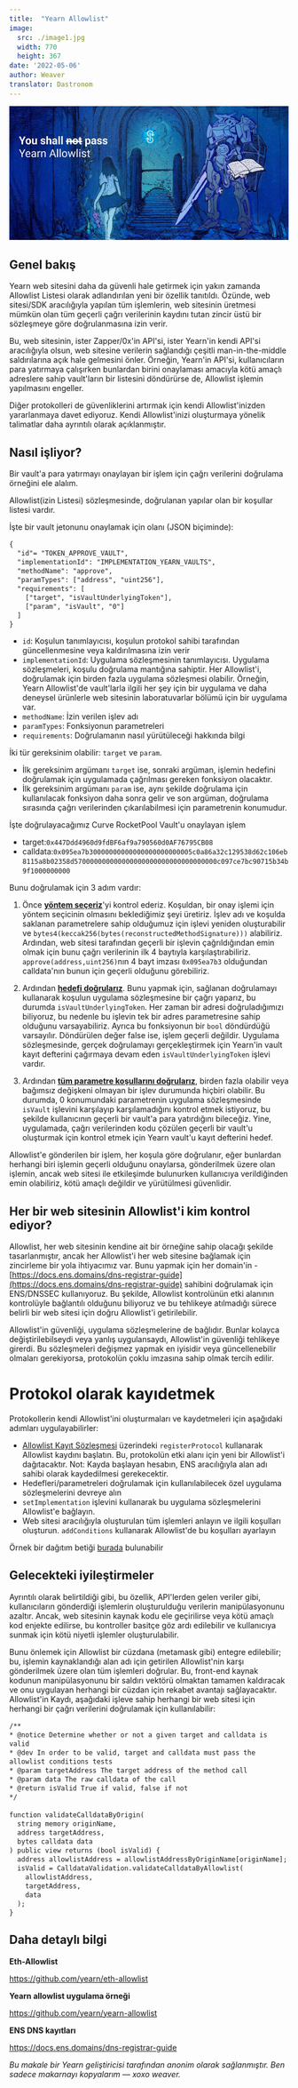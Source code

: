 ```yaml
---
title:  "Yearn Allowlist"
image:
  src: ./image1.jpg
  width: 770
  height: 367
date: '2022-05-06'
author: Weaver
translator: Dastronom
---
```


![](./image1.jpg?w=770&h=367)

## Genel bakış

Yearn web sitesini daha da güvenli hale getirmek için yakın zamanda Allowlist Listesi olarak adlandırılan yeni bir özellik tanıtıldı. Özünde, web sitesi/SDK aracılığıyla yapılan tüm işlemlerin, web sitesinin üretmesi mümkün olan tüm geçerli çağrı verilerinin kaydını tutan zincir üstü bir sözleşmeye göre doğrulanmasına izin verir.

Bu, web sitesinin, ister Zapper/0x'in API'si, ister Yearn'in kendi API'si aracılığıyla olsun, web sitesine verilerin sağlandığı çeşitli man-in-the-middle saldırılarına açık hale gelmesini önler. Örneğin, Yearn'in API'si, kullanıcıların para yatırmaya çalışırken bunlardan birini onaylaması amacıyla kötü amaçlı adreslere sahip vault'ların bir listesini döndürürse de, Allowlist işlemin yapılmasını engeller.

Diğer protokolleri de güvenliklerini artırmak için kendi Allowlist'inizden yararlanmaya davet ediyoruz. Kendi Allowlist'inizi oluşturmaya yönelik talimatlar daha ayrıntılı olarak açıklanmıştır.

## Nasıl işliyor?

Bir vault'a para yatırmayı onaylayan bir işlem için çağrı verilerini doğrulama örneğini ele alalım.

Allowlist(izin Listesi) sözleşmesinde, doğrulanan yapılar olan bir koşullar listesi vardır.

İşte bir vault jetonunu onaylamak için olanı (JSON biçiminde):

```
{
  "id"= "TOKEN_APPROVE_VAULT",
  "implementationId": "IMPLEMENTATION_YEARN_VAULTS",
  "methodName": "approve",
  "paramTypes": ["address", "uint256"],
  "requirements": [
    ["target", "isVaultUnderlyingToken"],
    ["param", "isVault", "0"]
  ]
}
```

- `id`: Koşulun tanımlayıcısı, koşulun protokol sahibi tarafından güncellenmesine veya kaldırılmasına izin verir
- `implementationId`: Uygulama sözleşmesinin tanımlayıcısı. Uygulama sözleşmeleri, koşulu doğrulama mantığına sahiptir. Her Allowlist'i, doğrulamak için birden fazla uygulama sözleşmesi olabilir. Örneğin, Yearn Allowlist'de vault'larla ilgili her şey için bir uygulama ve daha deneysel ürünlerle web sitesinin laboratuvarlar bölümü için bir uygulama var.
- `methodName`: İzin verilen işlev adı
- `paramTypes`: Fonksiyonun parametreleri
- `requirements`: Doğrulamanın nasıl yürütüleceği hakkında bilgi

İki tür gereksinim olabilir: `target` ve `param`.

- İlk gereksinim argümanı `target` ise, sonraki argüman, işlemin hedefini doğrulamak için uygulamada çağrılması gereken fonksiyon olacaktır.
- İlk gereksinim argümanı `param` ise, aynı şekilde doğrulama için kullanılacak fonksiyon daha sonra gelir ve son argüman, doğrulama sırasında çağrı verilerinden çıkarılabilmesi için parametrenin konumudur.

İşte doğrulayacağımız Curve RocketPool Vault'u onaylayan işlem

- target:`0x447Ddd4960d9fdBF6af9a790560d0AF76795CB08`
- calldata:`0x095ea7b30000000000000000000000005c0a86a32c129538d62c106eb8115a8b02358d570000000000000000000000000000000000c097ce7bc90715b34b9f1000000000`

Bunu doğrulamak için 3 adım vardır:

1. Önce [**yöntem seçeriz**](https://github.com/yearn/eth-allowlist/blob/03f2a9ad5716abd0dbfc6d45885f5d6a04061edc/contracts/libraries/CalldataValidation.sol#L72)'yi kontrol ederiz. Koşuldan, bir onay işlemi için yöntem seçicinin olmasını beklediğimiz şeyi üretiriz. İşlev adı ve koşulda saklanan parametrelere sahip olduğumuz için işlevi yeniden oluşturabilir ve `bytes4(keccak256(bytes(reconstructedMethodSignature)))` alabiliriz. Ardından, web sitesi tarafından geçerli bir işlevin çağrıldığından emin olmak için bunu çağrı verilerinin ilk 4 baytıyla karşılaştırabiliriz. `approve(address,uint256)`nın 4 bayt imzası `0x095ea7b3` olduğundan calldata'nın bunun için geçerli olduğunu görebiliriz.

2. Ardından [**hedefi doğrularız**](https://github.com/yearn/eth-allowlist/blob/03f2a9ad5716abd0dbfc6d45885f5d6a04061edc/contracts/libraries/CalldataValidation.sol#L50). Bunu yapmak için, sağlanan doğrulamayı kullanarak koşulun uygulama sözleşmesine bir çağrı yaparız, bu durumda `isVaultUnderlyingToken`. Her zaman bir adresi doğruladığımızı biliyoruz, bu nedenle bu işlevin tek bir adres parametresine sahip olduğunu varsayabiliriz. Ayrıca bu fonksiyonun bir `bool` döndürdüğü varsayılır. Döndürülen değer false ise, işlem geçerli değildir. Uygulama sözleşmesinde, gerçek doğrulamayı gerçekleştirmek için Yearn'in vault kayıt defterini çağırmaya devam eden `isVaultUnderlyingToken` işlevi vardır.

3. Ardından [**tüm parametre koşullarını doğrularız**](https://github.com/yearn/eth-allowlist/blob/03f2a9ad5716abd0dbfc6d45885f5d6a04061edc/contracts/libraries/CalldataValidation.sol#L95), birden fazla olabilir veya bağımsız değişkeni olmayan bir işlev durumunda hiçbiri olabilir. Bu durumda, 0 konumundaki parametrenin uygulama sözleşmesinde `isVault` işlevini karşılayıp karşılamadığını kontrol etmek istiyoruz, bu şekilde kullanıcının geçerli bir vault'a para yatırdığını bileceğiz. Yine, uygulamada, çağrı verilerinden kodu çözülen geçerli bir vault'u oluşturmak için kontrol etmek için Yearn vault'u kayıt defterini hedef.

Allowlist'e gönderilen bir işlem, her koşula göre doğrulanır, eğer bunlardan herhangi biri işlemin geçerli olduğunu onaylarsa, gönderilmek üzere olan işlemin, ancak web sitesi ile etkileşimde bulunurken kullanıcıya verildiğinden emin olabiliriz, kötü amaçlı değildir ve yürütülmesi güvenlidir.

## Her bir web sitesinin Allowlist'i kim kontrol ediyor?

Allowlist, her web sitesinin kendine ait bir örneğine sahip olacağı şekilde tasarlanmıştır, ancak her Allowlist'i her web sitesine bağlamak için zincirleme bir yola ihtiyacımız var. Bunu yapmak için her domain'in - [https://docs.ens.domains/dns-registrar-guide](https://docs.ens.domains/dns-registrar-guide) sahibini doğrulamak için ENS/DNSSEC kullanıyoruz. Bu şekilde, Allowlist kontrolünün etki alanının kontrolüyle bağlantılı olduğunu biliyoruz ve bu tehlikeye atılmadığı sürece belirli bir web sitesi için doğru Allowlist'i getirilebilir.

Allowlist'in güvenliği, uygulama sözleşmelerine de bağlıdır. Bunlar kolayca değiştirilebilseydi veya yanlış uygulansaydı, Allowlist'in güvenliği tehlikeye girerdi. Bu sözleşmeleri değişmez yapmak en iyisidir veya güncellenebilir olmaları gerekiyorsa, protokolün çoklu imzasına sahip olmak tercih edilir.

# Protokol olarak kayıdetmek

Protokollerin kendi Allowlist'ini oluşturmaları ve kaydetmeleri için aşağıdaki adımları uygulayabilirler:

- [Allowlist Kayıt Sözleşmesi](https://etherscan.io/address/0xb39c4EF6c7602f1888E3f3347f63F26c158c0336) üzerindeki `registerProtocol` kullanarak Allowlist kaydını başlatın. Bu, protokolün etki alanı için yeni bir Allowlist'i dağıtacaktır. Not: Kayda başlayan hesabın, ENS aracılığıyla alan adı sahibi olarak kaydedilmesi gerekecektir.
- Hedefleri/parametreleri doğrulamak için kullanılabilecek özel uygulama sözleşmelerini devreye alın
- `setImplementation` işlevini kullanarak bu uygulama sözleşmelerini Allowlist'e bağlayın.
- Web sitesi aracılığıyla oluşturulan tüm işlemleri anlayın ve ilgili koşulları oluşturun.  `addConditions`  kullanarak Allowlist'de bu koşulları ayarlayın

Örnek bir dağıtım betiği [burada](https://github.com/yearn/yearn-allowlist/blob/main/scripts/chains/250/deploy.py) bulunabilir

## Gelecekteki iyileştirmeler

Ayrıntılı olarak belirtildiği gibi, bu özellik, API'lerden gelen veriler gibi, kullanıcıların gönderdiği işlemlerin oluşturulduğu verilerin manipülasyonunu azaltır. Ancak, web sitesinin kaynak kodu ele geçirilirse veya kötü amaçlı kod enjekte edilirse, bu kontroller basitçe göz ardı edilebilir ve kullanıcıya sunmak için kötü niyetli işlemler oluşturulabilir.

Bunu önlemek için Allowlist bir cüzdana (metamask gibi) entegre edilebilir; bu, işlemin kaynaklandığı alan adı için getirilen Allowlist'nin karşı gönderilmek üzere olan tüm işlemleri doğrular. Bu, front-end kaynak kodunun manipülasyonunu bir saldırı vektörü olmaktan tamamen kaldıracak ve onu uygulayan herhangi bir cüzdan için rekabet avantajı sağlayacaktır. Allowlist'in Kaydı, aşağıdaki işleve sahip herhangi bir web sitesi için herhangi bir çağrı verilerini doğrulamak için kullanılabilir:

```
/**
* @notice Determine whether or not a given target and calldata is valid
* @dev In order to be valid, target and calldata must pass the allowlist conditions tests
* @param targetAddress The target address of the method call
* @param data The raw calldata of the call
* @return isValid True if valid, false if not
*/
   
function validateCalldataByOrigin(
  string memory originName,
  address targetAddress,
  bytes calldata data
) public view returns (bool isValid) {
  address allowlistAddress = allowlistAddressByOriginName[originName];
  isValid = CalldataValidation.validateCalldataByAllowlist(
    allowlistAddress,
    targetAddress,
    data
  );
}
```

## Daha detaylı bilgi

**Eth-Allowlist**

https://github.com/yearn/eth-allowlist

**Yearn allowlist uygulama örneği**

https://github.com/yearn/yearn-allowlist

**ENS DNS kayıtları**

https://docs.ens.domains/dns-registrar-guide

*_Bu makale bir Yearn geliştiricisi tarafından anonim olarak sağlanmıştır.
Ben sadece makarnayı kopyalarım — xoxo weaver._*
